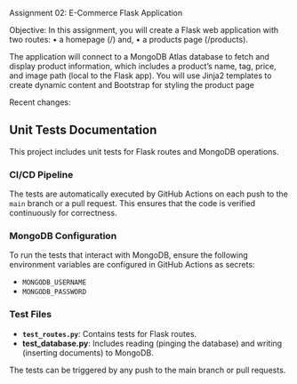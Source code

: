 Assignment 02: E-Commerce Flask Application

Objective: In this assignment, you will create a Flask web application with two routes:
• a homepage (/) and,
• a products page (/products).

The application will connect to a MongoDB Atlas database to fetch and display product
information, which includes a product’s name, tag, price, and image path (local to the
Flask app). You will use Jinja2 templates to create dynamic content and Bootstrap for
styling the product page


Recent changes: 

## Unit Tests Documentation

This project includes unit tests for Flask routes and MongoDB operations.

### CI/CD Pipeline
The tests are automatically executed by GitHub Actions on each push to the `main` branch or a pull request. This ensures that the code is verified continuously for correctness.

### MongoDB Configuration
To run the tests that interact with MongoDB, ensure the following environment variables are configured in GitHub Actions as secrets:
- `MONGODB_USERNAME`
- `MONGODB_PASSWORD`

### Test Files
- **`test_routes.py`**: Contains tests for Flask routes.
- **test_database.py**: Includes reading (pinging the database) and writing (inserting documents) to MongoDB.

The tests can be triggered by any push to the main branch or pull requests.
